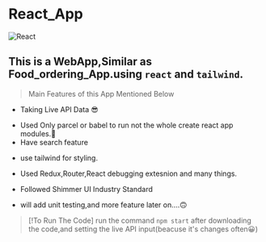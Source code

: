 # React_App
![React](https://github.com/VINITRAJ5/React_App/assets/31647341/4e3c22b5-9a1f-4f91-9a26-f6ead2201104)
## This is a WebApp,Similar as Food_ordering_App.using `react` and `tailwind`.
>Main Features of this App Mentioned Below
- Taking Live API Data 😎
+ Used Only parcel or babel to run not the whole create react app modules.👾
+ Have search feature
* use tailwind for styling.
+ Used Redux,Router,React debugging extesnion and many things.
* Followed Shimmer UI Industry Standard
- will add unit testing,and more feature later on....🙃

> [!To Run The Code]
> run the command `npm start` after downloading the code,and setting the live API input(beacuse it's changes often😀)
